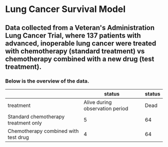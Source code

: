 # Lung Cancer Survival Model

## Data collected from a Veteran's Administration Lung Cancer Trial, where 137 patients with advanced, inoperable lung cancer were treated with chemotherapy (standard treatment) vs chemotherapy combined with a new drug (test treatment). 

### Below is the overview of the data.

|                                      | status                          |status|
|--------------------------------------|---------------------------------|------|
| treatment                            | Alive during observation period | Dead |
| Standard chemotherapy treatment only | 5                               | 64   |
| Chemotherapy combined with test drug | 4                               | 64   |

